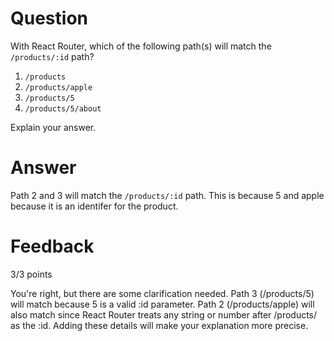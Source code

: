 # Question

With React Router, which of the following path(s) will match the `/products/:id` path?

1. `/products`
2. `/products/apple`
3. `/products/5`
4. `/products/5/about`

Explain your answer.

# Answer
Path 2 and 3 will match the `/products/:id` path. This is because 5 and apple because it is an identifer for the product.



# Feedback

3/3 points

You're right, but there are some clarification needed. Path 3 (/products/5) will match because 5 is a valid :id parameter. Path 2 (/products/apple) will also match since React Router treats any string or number after /products/ as the :id. Adding these details will make your explanation more precise.
